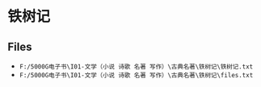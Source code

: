 # 铁树记

## Files

- `F:/5000G电子书\I01-文学（小说 诗歌 名著 写作）\古典名著\铁树记\铁树记.txt`
- `F:/5000G电子书\I01-文学（小说 诗歌 名著 写作）\古典名著\铁树记\files.txt`
